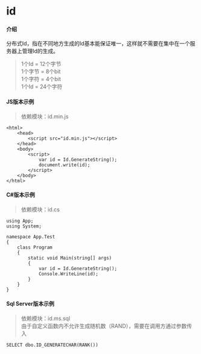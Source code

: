 # id

#### 介绍
分布式Id，指在不同地方生成的Id基本能保证唯一，这样就不需要在集中在一个服务器上管理Id的生成。<br>
> 1个Id = 12个字节<br>
> 1个字节 = 8个bit<br>
> 1个字符 = 4个bit<br>
> 1个Id = 24个字符

#### JS版本示例

> 依赖模块：id.min.js

```
<html>
    <head>
        <script src="id.min.js"></script>
    </head>
    <body>
        <script>
            var id = Id.GenerateString();
            document.write(id);
        </script>
    </body>
</html>
```

#### C#版本示例

> 依赖模块：id.cs

```
using App;
using System;

namespace App.Test
{
    class Program
    {
        static void Main(string[] args)
        {
            var id = Id.GenerateString();
            Console.WriteLine(id);
        }
    }
}

```

#### Sql Server版本示例

> 依赖模块：id.ms.sql<br>
> 由于自定义函数内不允许生成随机数（RAND），需要在调用方通过参数传入

```
SELECT dbo.ID_GENERATECHAR(RANK())
```

